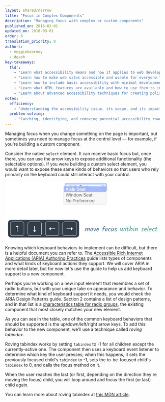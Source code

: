 ```yaml
---
layout: shared/narrow
title: "Focus in Complex Components"
description: "Managing focus with complex or custom components"
published_on: 2016-03-01
updated_on: 2016-03-01
order: 6
translation_priority: 0
authors:
  - megginkearney
  - dgash
key-takeaways:
  tldr: 
    - "Learn what accessibility means and how it applies to web development."
    - "Learn how to make web sites accessible and usable for everyone."
    - "Learn how to include basic accessibility with minimal development impace."
    - "Learn what HTML features are available and how to use them to improve accessibility."
    - "Learn about advanced accessibility techniques for creating polished accessibility experiences."
notes:
  efficiency:
    - "Understanding the accessibility issue, its scope, and its impact can make you a better web developer."
  problem-solving:
    - "Catching, identifying, and removing potential accessibility roadblocks before they happen can improve your development process and reduce maintenance requirements."
---
```


Managing focus when you change something on the page is important, but sometimes you need to manage focus at the control level &mdash; for example, if you're building a custom component.

Consider the native `select` element. It can receive basic focus but, once there, you can use the arrow keys to expose additional functionality (the selectable options). If you were building a custom select element, you would want to expose these same kinds of behaviors so that users who rely primarily on the keyboard could still interact with your control.

![move-focus-in-select](imgs/move-focus-in-select.png)

Knowing which keyboard behaviors to implement can be difficult, but there is a helpful document you can refer to. The <a href="https://www.w3.org/TR/wai-aria-practices/" target="_blank">Accessible Rich Internet Applications (ARIA) Authoring Practices</a> guide lists types of components and what kinds of keyboard actions they support. We will cover ARIA in more detail later, but for now let's use the guide to help us add keyboard support to a new component.

Perhaps you're working on a new input element that resembles a set of radio buttons, but with your unique take on appearance and behavior. To determine what kind of keyboard support it needs, you would check the ARIA Design Patterns guide. Section 2 contains a list of design patterns, and in that list is a <a href="https://www.w3.org/TR/wai-aria-practices/#radiobutton" target="_blank">characteristics table for radio groups</a>, the existing component that most closely matches your new element.

As you can see in the table, one of the common keyboard behaviors that should be supported is the up/down/left/right arrow keys. To add this behavior to the new component, we'll use a technique called *roving tabindex*.

Roving tabindex works by setting `tabindex` to -1 for all children except the currently-active one. The component then uses a keyboard event listener to determine which key the user presses; when this happens, it sets the previously focused child's `tabindex` to -1, sets the to-be-focused child's `tabindex` to 0, and calls the focus method on it. 

When the user reaches the last (or first, depending on the direction they're moving the focus) child, you will loop around and focus the first (or last) child again.

You can learn more about roving tabindex at <a href="https://developer.mozilla.org/en-US/docs/Web/Accessibility/Keyboard-navigable_JavaScript_widgets#Technique_1_Roving_tabindex" target="_blank">this MDN article</a>.

